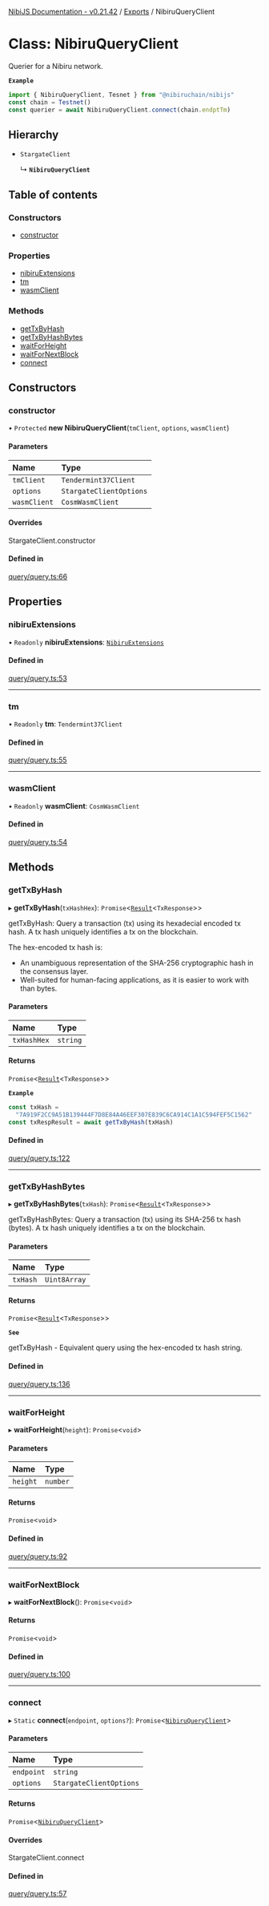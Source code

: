 [NibiJS Documentation - v0.21.42](../intro.md) / [Exports](../modules.md) / NibiruQueryClient

# Class: NibiruQueryClient

Querier for a Nibiru network.

**`Example`**

```ts
import { NibiruQueryClient, Tesnet } from "@nibiruchain/nibijs"
const chain = Testnet()
const querier = await NibiruQueryClient.connect(chain.endptTm)
```

## Hierarchy

- `StargateClient`

  ↳ **`NibiruQueryClient`**

## Table of contents

### Constructors

- [constructor](NibiruQueryClient.md#constructor)

### Properties

- [nibiruExtensions](NibiruQueryClient.md#nibiruextensions)
- [tm](NibiruQueryClient.md#tm)
- [wasmClient](NibiruQueryClient.md#wasmclient)

### Methods

- [getTxByHash](NibiruQueryClient.md#gettxbyhash)
- [getTxByHashBytes](NibiruQueryClient.md#gettxbyhashbytes)
- [waitForHeight](NibiruQueryClient.md#waitforheight)
- [waitForNextBlock](NibiruQueryClient.md#waitfornextblock)
- [connect](NibiruQueryClient.md#connect)

## Constructors

### constructor

• `Protected` **new NibiruQueryClient**(`tmClient`, `options`, `wasmClient`)

#### Parameters

| Name         | Type                    |
| :----------- | :---------------------- |
| `tmClient`   | `Tendermint37Client`    |
| `options`    | `StargateClientOptions` |
| `wasmClient` | `CosmWasmClient`        |

#### Overrides

StargateClient.constructor

#### Defined in

[query/query.ts:66](https://github.com/NibiruChain/ts-sdk/blob/77efda7/packages/nibijs/src/query/query.ts#L66)

## Properties

### nibiruExtensions

• `Readonly` **nibiruExtensions**: [`NibiruExtensions`](../modules.md#nibiruextensions)

#### Defined in

[query/query.ts:53](https://github.com/NibiruChain/ts-sdk/blob/77efda7/packages/nibijs/src/query/query.ts#L53)

---

### tm

• `Readonly` **tm**: `Tendermint37Client`

#### Defined in

[query/query.ts:55](https://github.com/NibiruChain/ts-sdk/blob/77efda7/packages/nibijs/src/query/query.ts#L55)

---

### wasmClient

• `Readonly` **wasmClient**: `CosmWasmClient`

#### Defined in

[query/query.ts:54](https://github.com/NibiruChain/ts-sdk/blob/77efda7/packages/nibijs/src/query/query.ts#L54)

## Methods

### getTxByHash

▸ **getTxByHash**(`txHashHex`): `Promise`<[`Result`](Result.md)<`TxResponse`\>\>

getTxByHash: Query a transaction (tx) using its hexadecial encoded tx hash.
A tx hash uniquely identifies a tx on the blockchain.

The hex-encoded tx hash is:

- An unambiguous representation of the SHA-256 cryptographic hash in the
  consensus layer.
- Well-suited for human-facing applications, as it is easier to work with
  than bytes.

#### Parameters

| Name        | Type     |
| :---------- | :------- |
| `txHashHex` | `string` |

#### Returns

`Promise`<[`Result`](Result.md)<`TxResponse`\>\>

**`Example`**

```ts
const txHash =
  "7A919F2CC9A51B139444F7D8E84A46EEF307E839C6CA914C1A1C594FEF5C1562"
const txRespResult = await getTxByHash(txHash)
```

#### Defined in

[query/query.ts:122](https://github.com/NibiruChain/ts-sdk/blob/77efda7/packages/nibijs/src/query/query.ts#L122)

---

### getTxByHashBytes

▸ **getTxByHashBytes**(`txHash`): `Promise`<[`Result`](Result.md)<`TxResponse`\>\>

getTxByHashBytes: Query a transaction (tx) using its SHA-256 tx hash (bytes).
A tx hash uniquely identifies a tx on the blockchain.

#### Parameters

| Name     | Type         |
| :------- | :----------- |
| `txHash` | `Uint8Array` |

#### Returns

`Promise`<[`Result`](Result.md)<`TxResponse`\>\>

**`See`**

getTxByHash - Equivalent query using the hex-encoded tx hash string.

#### Defined in

[query/query.ts:136](https://github.com/NibiruChain/ts-sdk/blob/77efda7/packages/nibijs/src/query/query.ts#L136)

---

### waitForHeight

▸ **waitForHeight**(`height`): `Promise`<`void`\>

#### Parameters

| Name     | Type     |
| :------- | :------- |
| `height` | `number` |

#### Returns

`Promise`<`void`\>

#### Defined in

[query/query.ts:92](https://github.com/NibiruChain/ts-sdk/blob/77efda7/packages/nibijs/src/query/query.ts#L92)

---

### waitForNextBlock

▸ **waitForNextBlock**(): `Promise`<`void`\>

#### Returns

`Promise`<`void`\>

#### Defined in

[query/query.ts:100](https://github.com/NibiruChain/ts-sdk/blob/77efda7/packages/nibijs/src/query/query.ts#L100)

---

### connect

▸ `Static` **connect**(`endpoint`, `options?`): `Promise`<[`NibiruQueryClient`](NibiruQueryClient.md)\>

#### Parameters

| Name       | Type                    |
| :--------- | :---------------------- |
| `endpoint` | `string`                |
| `options`  | `StargateClientOptions` |

#### Returns

`Promise`<[`NibiruQueryClient`](NibiruQueryClient.md)\>

#### Overrides

StargateClient.connect

#### Defined in

[query/query.ts:57](https://github.com/NibiruChain/ts-sdk/blob/77efda7/packages/nibijs/src/query/query.ts#L57)
